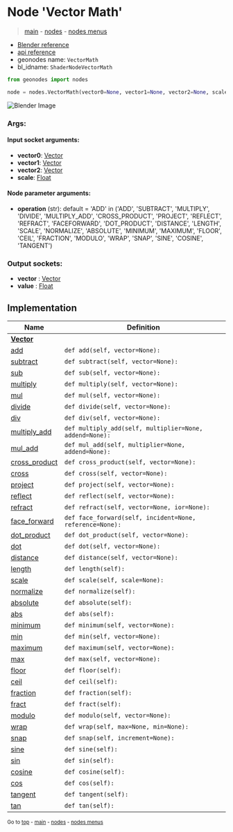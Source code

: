 # Node 'Vector Math'

> [main](../structure.md) - [nodes](nodes.md) - [nodes menus](nodes_menus.md)

- [Blender reference](https://docs.blender.org/manual/en/latest/modeling/geometry_nodes/vector/vector_math.html)
- [api reference](https://docs.blender.org/api/current/bpy.types.ShaderNodeVectorMath.html)
- geonodes name: `VectorMath`
- bl_idname: `ShaderNodeVectorMath`

```python
from geonodes import nodes

node = nodes.VectorMath(vector0=None, vector1=None, vector2=None, scale=None, operation='ADD')
```

![Blender Image](https://docs.blender.org/manual/en/latest/_images/node-types_ShaderNodeVectorMath.webp)

### Args:

#### Input socket arguments:

- **vector0**: [Vector](Vector.md)
- **vector1**: [Vector](Vector.md)
- **vector2**: [Vector](Vector.md)
- **scale**: [Float](Float.md)

#### Node parameter arguments:

- **operation** (str): default = 'ADD' in ('ADD', 'SUBTRACT', 'MULTIPLY', 'DIVIDE', 'MULTIPLY_ADD', 'CROSS_PRODUCT', 'PROJECT', 'REFLECT', 'REFRACT', 'FACEFORWARD', 'DOT_PRODUCT', 'DISTANCE', 'LENGTH', 'SCALE', 'NORMALIZE', 'ABSOLUTE', 'MINIMUM', 'MAXIMUM', 'FLOOR', 'CEIL', 'FRACTION', 'MODULO', 'WRAP', 'SNAP', 'SINE', 'COSINE', 'TANGENT')

### Output sockets:

- **vector** : [Vector](Vector.md)
- **value** : [Float](Float.md)

## Implementation

| Name | Definition |
|------|------------|
| **[Vector](Vector.md)** |
| [add](Vector.md#add) | `def add(self, vector=None):` |
| [subtract](Vector.md#subtract) | `def subtract(self, vector=None):` |
| [sub](Vector.md#sub) | `def sub(self, vector=None):` |
| [multiply](Vector.md#multiply) | `def multiply(self, vector=None):` |
| [mul](Vector.md#mul) | `def mul(self, vector=None):` |
| [divide](Vector.md#divide) | `def divide(self, vector=None):` |
| [div](Vector.md#div) | `def div(self, vector=None):` |
| [multiply_add](Vector.md#multiply_add) | `def multiply_add(self, multiplier=None, addend=None):` |
| [mul_add](Vector.md#mul_add) | `def mul_add(self, multiplier=None, addend=None):` |
| [cross_product](Vector.md#cross_product) | `def cross_product(self, vector=None):` |
| [cross](Vector.md#cross) | `def cross(self, vector=None):` |
| [project](Vector.md#project) | `def project(self, vector=None):` |
| [reflect](Vector.md#reflect) | `def reflect(self, vector=None):` |
| [refract](Vector.md#refract) | `def refract(self, vector=None, ior=None):` |
| [face_forward](Vector.md#face_forward) | `def face_forward(self, incident=None, reference=None):` |
| [dot_product](Vector.md#dot_product) | `def dot_product(self, vector=None):` |
| [dot](Vector.md#dot) | `def dot(self, vector=None):` |
| [distance](Vector.md#distance) | `def distance(self, vector=None):` |
| [length](Vector.md#length-property) | `def length(self):` |
| [scale](Vector.md#scale) | `def scale(self, scale=None):` |
| [normalize](Vector.md#normalize) | `def normalize(self):` |
| [absolute](Vector.md#absolute) | `def absolute(self):` |
| [abs](Vector.md#abs) | `def abs(self):` |
| [minimum](Vector.md#minimum) | `def minimum(self, vector=None):` |
| [min](Vector.md#min) | `def min(self, vector=None):` |
| [maximum](Vector.md#maximum) | `def maximum(self, vector=None):` |
| [max](Vector.md#max) | `def max(self, vector=None):` |
| [floor](Vector.md#floor) | `def floor(self):` |
| [ceil](Vector.md#ceil) | `def ceil(self):` |
| [fraction](Vector.md#fraction) | `def fraction(self):` |
| [fract](Vector.md#fract) | `def fract(self):` |
| [modulo](Vector.md#modulo) | `def modulo(self, vector=None):` |
| [wrap](Vector.md#wrap) | `def wrap(self, max=None, min=None):` |
| [snap](Vector.md#snap) | `def snap(self, increment=None):` |
| [sine](Vector.md#sine) | `def sine(self):` |
| [sin](Vector.md#sin) | `def sin(self):` |
| [cosine](Vector.md#cosine) | `def cosine(self):` |
| [cos](Vector.md#cos) | `def cos(self):` |
| [tangent](Vector.md#tangent) | `def tangent(self):` |
| [tan](Vector.md#tan) | `def tan(self):` |

<sub>Go to [top](#node-Vector-Math) - [main](../structure.md) - [nodes](nodes.md) - [nodes menus](nodes_menus.md)</sub>

